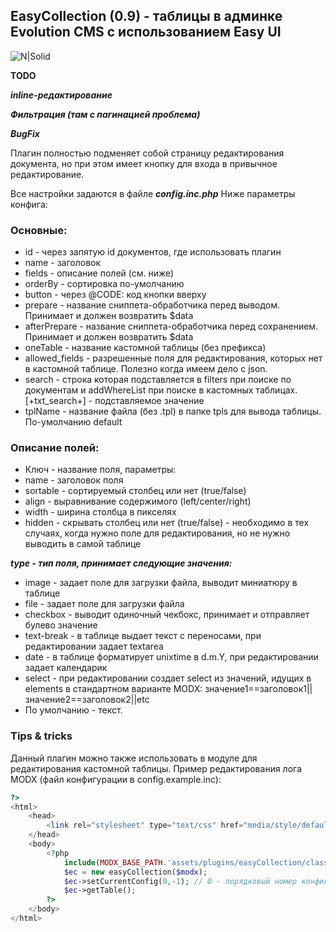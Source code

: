## EasyCollection (0.9) - таблицы в админке Evolution CMS с использованием Easy UI

![N|Solid](https://dvakota.by/easyui.jpg)

**TODO**

***inline-редактирование***

***Фильтрация (там с пагинацией проблема)***

***BugFix***


Плагин полностью подменяет собой страницу редактирования документа, но при этом имеет кнопку для входа в привычное редактирование.

Все настройки задаются в файле ***config.inc.php*** Ниже параметры конфига:

### Основные:

 - id - через запятую id документов, где использовать плагин
 - name - заголовок
 - fields - описание полей (см. ниже)
 - orderBy - сортировка по-умолчанию
 - button - через @CODE: код кнопки вверху
 - prepare - название сниппета-обработчика перед выводом. Принимает и должен возвратить $data
 - afterPrepare - название сниппета-обработчика перед сохранением. Принимает и должен возвратить $data
 - oneTable - название кастомной таблицы (без префикса)
 - allowed_fields - разрешенные поля для редактирования, которых нет в кастомной таблице. Полезно когда имеем дело с json.
 - search - строка которая подставляется в filters при поиске по документам и addWhereList при поиске в кастомных таблицах. [+txt_search+] - подставляемое значение
 - tplName - название файла (без .tpl) в папке tpls для вывода таблицы. По-умолчанию default

### Описание полей:

 - Ключ - название поля, параметры:
 - name - заголовок поля
 - sortable - сортируемый столбец или нет (true/false)
 - align - выравнивание содержимого (left/center/right)
 - width - ширина столбца в пикселях
 - hidden - скрывать столбец или нет (true/false) - необходимо в тех случаях, когда нужно поле для редактирования, но не нужно выводить в самой таблице

***type - тип поля, принимает следующие значения:***

 - image - задает поле для загрузки файла, выводит миниатюру в таблице
 - file - задает поле для загрузки файла
 - checkbox - выводит одиночный чекбокс, принимает и отправляет булево значение
 - text-break - в таблице выдает текст с переносами, при редактировании задает textarea
 - date - в таблице форматирует unixtime в d.m.Y, при редактировании задает календарик
 - select - при редактировании создает select из значений, идущих в elements в стандартном варианте MODX: значение1==заголовок1||значение2==заголовок2||etc
 - По умолчанию - текст.

### Tips & tricks		
Данный плагин можно также использовать в модуле для редактирования кастомной таблицы. Пример редактирования лога MODX (файл конфигурации в config.example.inc): 
```php
?>	
<html>
	<head>					
		<link rel="stylesheet" type="text/css" href="media/style/default/style.css"> 		
	</head>
	<body>		
		<?php
			include(MODX_BASE_PATH.'assets/plugins/easyCollection/classes/easyCollection.class.php');
			$ec = new easyCollection($modx);	
			$ec->setCurrentConfig(0,-1); // 0 - порядковый номер конфигурации, -1 - это id документа, на котором должен срабатывать
			$ec->getTable();
		?>
	</body>
</html>
```
